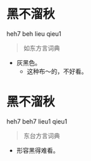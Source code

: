 # 黑不溜秋
heh7 beh lieu qieu1
> 如东方言词典
- 灰黑色。
  - 这种布～的，不好看。

# 黑不溜秋
heh7 beh7 lieu1 qieu1
> 东台方言词典
- 形容黑得难看。
